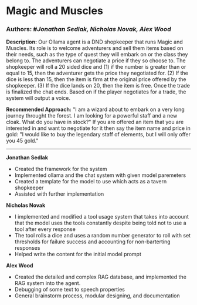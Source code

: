 # Magic and Muscles
### **Authors:**   #*Jonathan Sedlak,   Nicholas Novak,   Alex Wood*

**Description:**
Our Ollama agent is a DND shopkeeper that runs Magic and Muscles. Its role is to welcome adventurers and sell them items based on their needs, such as the type of quest they will embark on or the class they belong to. The adventurers can negotiate a price if they so choose to. The shopkeeper will roll a 20 sided dice and (1) if the number is greater than or equal to 15, then the adventurer gets the price they negotiated for. (2) If the dice is less than 15, then the item is firm at the original price offered by the shopkeeper. (3) If the dice lands on 20, then the item is free. Once the trade is finalized the chat ends. Based on if the player negotiates for a trade, the system will output a voice. 

**Recommended Approach:**
"I am a wizard about to embark on a very long journey throught the forest. I am looking for a powerful staff and a new cloak. What do you have in stock?"
If you are offered an item that you are interested in and want to negotiate for it then say the item name and price in gold: "I would like to buy the legendary staff of elements, but I will only offer you 45 gold."


---

**Jonathan Sedlak**
- Created the framework for the system
- Implemented ollama and the chat system with given model paremeters
- Created a template for the model to use which acts as a tavern shopkeeper
- Assisted with further implementation

**Nicholas Novak**
- I implemented and modified a tool usage system that takes into account that the model uses the tools constantly despite being told not to use a tool after every response
- The tool rolls a dice and uses a random number generator to roll with set thresholds for failure success and accounting for non-barterting responses
- Helped write the content for the initial model prompt

**Alex Wood**
- Created the detailed and complex RAG database, and implemented the RAG system into the agent.
- Debugging of some text to speech properties
- General brainstorm process, modular designing, and documentation